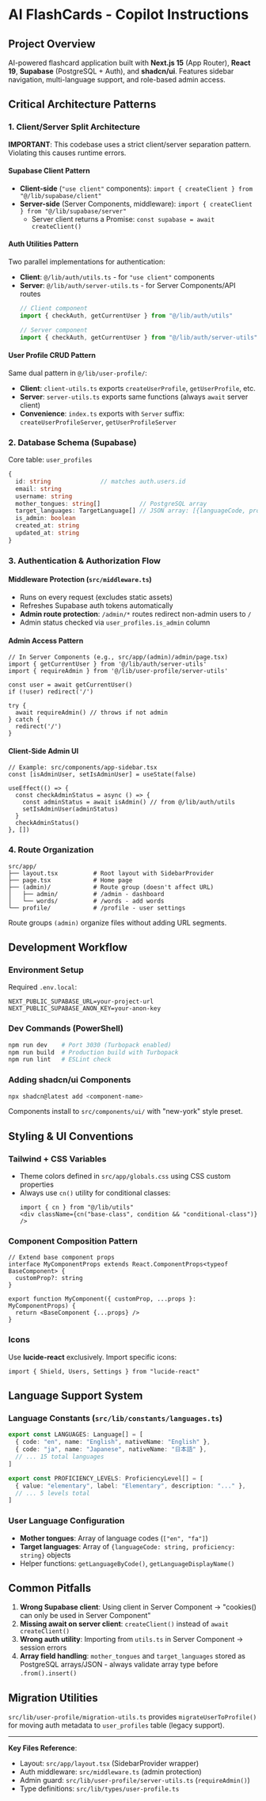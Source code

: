 # AI FlashCards - Copilot Instructions

## Project Overview
AI-powered flashcard application built with **Next.js 15** (App Router), **React 19**, **Supabase** (PostgreSQL + Auth), and **shadcn/ui**. Features sidebar navigation, multi-language support, and role-based admin access.

## Critical Architecture Patterns

### 1. Client/Server Split Architecture
**IMPORTANT**: This codebase uses a strict client/server separation pattern. Violating this causes runtime errors.

#### Supabase Client Pattern
- **Client-side** (`"use client"` components): `import { createClient } from "@/lib/supabase/client"`
- **Server-side** (Server Components, middleware): `import { createClient } from "@/lib/supabase/server"`
  - Server client returns a Promise: `const supabase = await createClient()`

#### Auth Utilities Pattern
Two parallel implementations for authentication:
- **Client**: `@/lib/auth/utils.ts` - for `"use client"` components
- **Server**: `@/lib/auth/server-utils.ts` - for Server Components/API routes
  ```ts
  // Client component
  import { checkAuth, getCurrentUser } from "@/lib/auth/utils"
  
  // Server component
  import { checkAuth, getCurrentUser } from "@/lib/auth/server-utils"
  ```

#### User Profile CRUD Pattern
Same dual pattern in `@/lib/user-profile/`:
- **Client**: `client-utils.ts` exports `createUserProfile`, `getUserProfile`, etc.
- **Server**: `server-utils.ts` exports same functions (always `await` server client)
- **Convenience**: `index.ts` exports with `Server` suffix: `createUserProfileServer`, `getUserProfileServer`

### 2. Database Schema (Supabase)
Core table: `user_profiles`
```typescript
{
  id: string              // matches auth.users.id
  email: string
  username: string
  mother_tongues: string[]           // PostgreSQL array
  target_languages: TargetLanguage[] // JSON array: [{languageCode, proficiency}]
  is_admin: boolean
  created_at: string
  updated_at: string
}
```

### 3. Authentication & Authorization Flow

#### Middleware Protection (`src/middleware.ts`)
- Runs on every request (excludes static assets)
- Refreshes Supabase auth tokens automatically
- **Admin route protection**: `/admin/*` routes redirect non-admin users to `/`
- Admin status checked via `user_profiles.is_admin` column

#### Admin Access Pattern
```tsx
// In Server Components (e.g., src/app/(admin)/admin/page.tsx)
import { getCurrentUser } from '@/lib/auth/server-utils'
import { requireAdmin } from '@/lib/user-profile/server-utils'

const user = await getCurrentUser()
if (!user) redirect('/')

try {
  await requireAdmin() // throws if not admin
} catch {
  redirect('/')
}
```

#### Client-Side Admin UI
```tsx
// Example: src/components/app-sidebar.tsx
const [isAdminUser, setIsAdminUser] = useState(false)

useEffect(() => {
  const checkAdminStatus = async () => {
    const adminStatus = await isAdmin() // from @/lib/auth/utils
    setIsAdminUser(adminStatus)
  }
  checkAdminStatus()
}, [])
```

### 4. Route Organization
```
src/app/
├── layout.tsx          # Root layout with SidebarProvider
├── page.tsx            # Home page
├── (admin)/            # Route group (doesn't affect URL)
│   ├── admin/          # /admin - dashboard
│   └── words/          # /words - add words
└── profile/            # /profile - user settings
```
Route groups `(admin)` organize files without adding URL segments.

## Development Workflow

### Environment Setup
Required `.env.local`:
```
NEXT_PUBLIC_SUPABASE_URL=your-project-url
NEXT_PUBLIC_SUPABASE_ANON_KEY=your-anon-key
```

### Dev Commands (PowerShell)
```powershell
npm run dev    # Port 3030 (Turbopack enabled)
npm run build  # Production build with Turbopack
npm run lint   # ESLint check
```

### Adding shadcn/ui Components
```powershell
npx shadcn@latest add <component-name>
```
Components install to `src/components/ui/` with "new-york" style preset.

## Styling & UI Conventions

### Tailwind + CSS Variables
- Theme colors defined in `src/app/globals.css` using CSS custom properties
- Always use `cn()` utility for conditional classes:
  ```tsx
  import { cn } from "@/lib/utils"
  <div className={cn("base-class", condition && "conditional-class")} />
  ```

### Component Composition Pattern
```tsx
// Extend base component props
interface MyComponentProps extends React.ComponentProps<typeof BaseComponent> {
  customProp?: string
}

export function MyComponent({ customProp, ...props }: MyComponentProps) {
  return <BaseComponent {...props} />
}
```

### Icons
Use **lucide-react** exclusively. Import specific icons:
```tsx
import { Shield, Users, Settings } from "lucide-react"
```

## Language Support System

### Language Constants (`src/lib/constants/languages.ts`)
```typescript
export const LANGUAGES: Language[] = [
  { code: "en", name: "English", nativeName: "English" },
  { code: "ja", name: "Japanese", nativeName: "日本語" },
  // ... 15 total languages
]

export const PROFICIENCY_LEVELS: ProficiencyLevel[] = [
  { value: "elementary", label: "Elementary", description: "..." },
  // ... 5 levels total
]
```

### User Language Configuration
- **Mother tongues**: Array of language codes (`["en", "fa"]`)
- **Target languages**: Array of `{languageCode: string, proficiency: string}` objects
- Helper functions: `getLanguageByCode()`, `getLanguageDisplayName()`

## Common Pitfalls

1. **Wrong Supabase client**: Using client in Server Component → "cookies() can only be used in Server Component"
2. **Missing await on server client**: `createClient()` instead of `await createClient()`
3. **Wrong auth utility**: Importing from `utils.ts` in Server Component → session errors
4. **Array field handling**: `mother_tongues` and `target_languages` stored as PostgreSQL arrays/JSON - always validate array type before `.from().insert()`

## Migration Utilities
`src/lib/user-profile/migration-utils.ts` provides `migrateUserToProfile()` for moving auth metadata to `user_profiles` table (legacy support).

---

**Key Files Reference**:
- Layout: `src/app/layout.tsx` (SidebarProvider wrapper)
- Auth middleware: `src/middleware.ts` (admin protection)
- Admin guard: `src/lib/user-profile/server-utils.ts` (`requireAdmin()`)
- Type definitions: `src/lib/types/user-profile.ts`